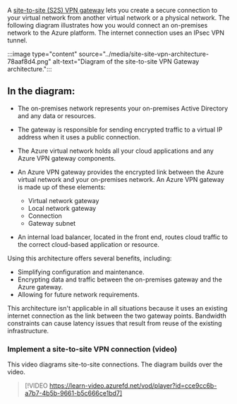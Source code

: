 
A [site-to-site (S2S) VPN gateway](/azure/vpn-gateway/design#s2smulti) lets you create a secure connection to your virtual network from another virtual network or a physical network. The following diagram illustrates how you would connect an on-premises network to the Azure platform. The internet connection uses an IPsec VPN tunnel.

:::image type="content" source="../media/site-site-vpn-architecture-78aaf8d4.png" alt-text="Diagram of the site-to-site VPN Gateway architecture.":::


## In the diagram:

 -  The on-premises network represents your on-premises Active Directory and any data or resources.
 -  The gateway is responsible for sending encrypted traffic to a virtual IP address when it uses a public connection.
 -  The Azure virtual network holds all your cloud applications and any Azure VPN gateway components.
 -  An Azure VPN gateway provides the encrypted link between the Azure virtual network and your on-premises network. An Azure VPN gateway is made up of these elements:
    
     -  Virtual network gateway
     -  Local network gateway
     -  Connection
     -  Gateway subnet
 -  An internal load balancer, located in the front end, routes cloud traffic to the correct cloud-based application or resource.

Using this architecture offers several benefits, including:

 -  Simplifying configuration and maintenance.
 -  Encrypting data and traffic between the on-premises gateway and the Azure gateway.
 -  Allowing for future network requirements. 

This architecture isn't applicable in all situations because it uses an existing internet connection as the link between the two gateway points. Bandwidth constraints can cause latency issues that result from reuse of the existing infrastructure.

### Implement a site-to-site VPN connection (video)

This video diagrams site-to-site connections. The diagram builds over the video. 

> [!VIDEO https://learn-video.azurefd.net/vod/player?id=cce9cc6b-a7b7-4b5b-9661-b5c666ce1bd7]